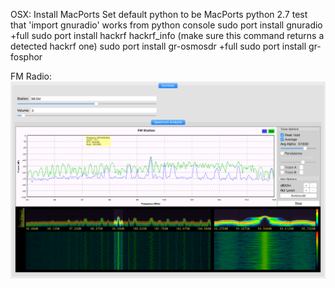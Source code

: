 OSX:
Install MacPorts
Set default python to be MacPorts python 2.7
test that 'import gnuradio' works from python console
sudo port install gnuradio +full
sudo port install hackrf
hackrf_info (make sure this command returns a detected hackrf one)
sudo port install gr-osmosdr +full
sudo port install gr-fosphor

FM Radio:
![fm_radio](https://github.com/ninp0/gnu_radio_hackrf_one/blob/master/screenshots/fm_radio.png)
